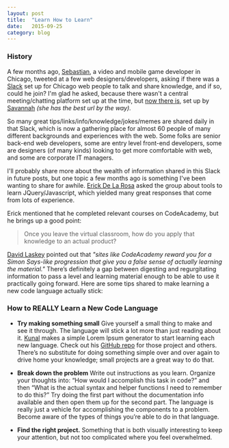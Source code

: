 ```yaml
---
layout: post
title:  "Learn How to Learn"
date:   2015-09-25
category: blog
---
```


### History 
A few months ago, [Sebastian](https://twitter.com/sgosztyla), a video and mobile game developer in Chicago, tweeted at a few web designers/developers, asking if there was a [Slack](http://slack.com) set up for Chicago web people to talk and share knowledge, and if so, could he join? I'm glad he asked, because there wasn't a central meeting/chatting platform set up at the time, but [now there is](http://chicagofriends.website), set up by [Savannah](http://sava.nnah.rocks) *(she has the best url by the way).*

So many great tips/links/info/knowledge/jokes/memes are shared daily in that Slack, which is now a gathering place for almost 60 people of many different backgrounds and experiences with the web. Some folks are senior back-end web developers, some are entry level front-end developers, some are designers (of many kinds) looking to get more comfortable with web, and some are corporate IT managers.

I'll probably share more about the wealth of information shared in this Slack in future posts, but one topic a few months ago is something I've been wanting to share for awhile. [Erick De La Rosa](http://twitter.com/eeedlr) asked the group about tools to learn JQuery/Javascript, which yielded many great responses that come from lots of experience.

Erick mentioned that he completed relevant courses on CodeAcademy, but he brings up a good point: 

> Once you leave the virtual classroom, how do you apply that knowledge to an actual product? 

[David Laskey](http://twitter.com/david_laskey) pointed out that *"sites like CodeAcademy reward you for a Simon Says-like progression that give you a false sense of actually learning the material."* There’s definitely a gap between digesting and regurgitating information to pass a level and learning material enough to be able to use it practically going forward. Here are some tips shared to make learning a new code language actually stick:


### How to REALLY Learn a New Code Language

+ **Try making something small** Give yourself a small thing to make and see it through. The language will stick a lot more than just reading about it. [Kunal](http://twitter.com/kunalbhat) makes a simple Lorem Ipsum generator to start learning each new language. Check out his [GitHub repo](https://github.com/kunalbhat?tab=repositories) for those project and others. There’s no substitute for doing something simple over and over again to drive home your knowledge; small projects are a great way to do that.

+ **Break down the problem** Write out instructions as you learn. Organize your thoughts into: “How would I accomplish this task in code?” and then “What is the actual syntax and helper functions I need to remember to do this?” Try doing the first part without the documentation info available and then open them up for the second part. The language is really just a vehicle for accomplishing the components to a problem. Become aware of the types of things you’re able to do in that language.


+ **Find the right project.** Something that is both visually interesting to keep your attention, but not too complicated where you feel overwhelmed.
